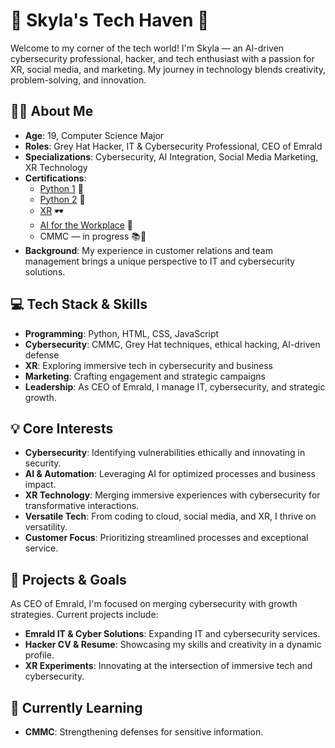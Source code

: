 # 🌟 Skyla's Tech Haven 🌟

Welcome to my corner of the tech world! I'm Skyla — an AI-driven cybersecurity professional, hacker, and tech enthusiast with a passion for XR, social media, and marketing. My journey in technology blends creativity, problem-solving, and innovation.

## 👩‍💻 About Me
- **Age**: 19, Computer Science Major  
- **Roles**: Grey Hat Hacker, IT & Cybersecurity Professional, CEO of Emrald  
- **Specializations**: Cybersecurity, AI Integration, Social Media Marketing, XR Technology  
- **Certifications**:  
  - [Python 1](https://www.credly.com/badges/8a82f4d0-b3a9-4829-958f-5fc198227ece/public_url) 🐍  
  - [Python 2](https://www.credly.com/badges/e384fc13-78a2-4a70-b364-dba1e88ea252/public_url) 🐍  
  - [XR](https://www.credly.com/badges/993694a8-1bea-47e2-bace-4cd81b2012f4/public_url) 🕶️  
  - [AI for the Workplace](https://www.credly.com/badges/7958b31e-b8a5-44c9-9522-4a2d175a4408/public_url) 🤖  
  - CMMC — in progress 📚🚀  
- **Background**: My experience in customer relations and team management brings a unique perspective to IT and cybersecurity solutions.

## 💻 Tech Stack & Skills
- **Programming**: Python, HTML, CSS, JavaScript  
- **Cybersecurity**: CMMC, Grey Hat techniques, ethical hacking, AI-driven defense  
- **XR**: Exploring immersive tech in cybersecurity and business  
- **Marketing**: Crafting engagement and strategic campaigns  
- **Leadership**: As CEO of Emrald, I manage IT, cybersecurity, and strategic growth.

## 💡 Core Interests
- **Cybersecurity**: Identifying vulnerabilities ethically and innovating in security.  
- **AI & Automation**: Leveraging AI for optimized processes and business impact.  
- **XR Technology**: Merging immersive experiences with cybersecurity for transformative interactions.  
- **Versatile Tech**: From coding to cloud, social media, and XR, I thrive on versatility.  
- **Customer Focus**: Prioritizing streamlined processes and exceptional service.

## 🚀 Projects & Goals
As CEO of Emrald, I'm focused on merging cybersecurity with growth strategies. Current projects include:
- **Emrald IT & Cyber Solutions**: Expanding IT and cybersecurity services.  
- **Hacker CV & Resume**: Showcasing my skills and creativity in a dynamic profile.  
- **XR Experiments**: Innovating at the intersection of immersive tech and cybersecurity.

## 🎯 Currently Learning
- **CMMC**: Strengthening defenses for sensitive information.  
